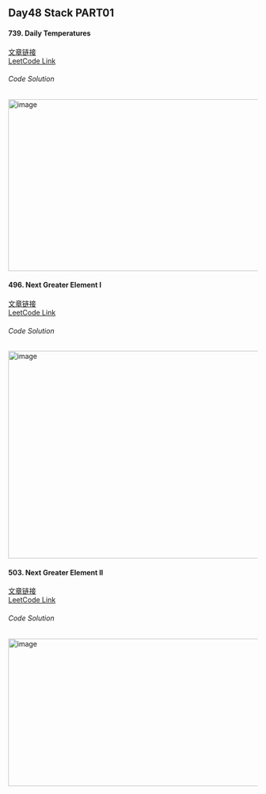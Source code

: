 ## Day48 Stack PART01  

#### 739. Daily Temperatures  
[文章链接](https://programmercarl.com/0739.%E6%AF%8F%E6%97%A5%E6%B8%A9%E5%BA%A6.html#%E5%85%B6%E4%BB%96%E8%AF%AD%E8%A8%80%E7%89%88%E6%9C%AC)  
[LeetCode Link](https://leetcode.com/problems/daily-temperatures/description/)  

###### Code Solution  
<img width="614" height="347" alt="image" src="https://github.com/user-attachments/assets/2b7bf686-f7ec-4423-b4fa-271475eed7ca" />

#### 496. Next Greater Element I  
[文章链接](https://programmercarl.com/0496.%E4%B8%8B%E4%B8%80%E4%B8%AA%E6%9B%B4%E5%A4%A7%E5%85%83%E7%B4%A0I.html)  
[LeetCode Link](https://leetcode.com/problems/next-greater-element-i/description/)  

###### Code Solution  
<img width="633" height="419" alt="image" src="https://github.com/user-attachments/assets/620f51ec-812c-4220-9334-ec6bbff3cd16" />

#### 503. Next Greater Element II  
[文章链接](https://programmercarl.com/0503.%E4%B8%8B%E4%B8%80%E4%B8%AA%E6%9B%B4%E5%A4%A7%E5%85%83%E7%B4%A0II.html#%E5%85%B6%E4%BB%96%E8%AF%AD%E8%A8%80%E7%89%88%E6%9C%AC)  
[LeetCode Link](https://leetcode.com/problems/next-greater-element-ii/description/)  

###### Code Solution  
<img width="615" height="298" alt="image" src="https://github.com/user-attachments/assets/3869952c-a4a0-46c3-9bd9-0c13e80adb37" />
